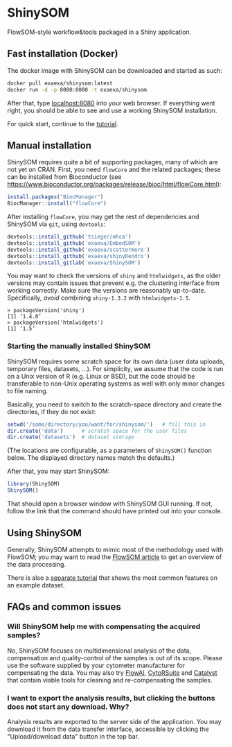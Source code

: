 # ShinySOM

FlowSOM-style workflow&tools packaged in a Shiny application.

## Fast installation (Docker)

The docker image with ShinySOM can be downloaded and started as such:

```sh
docker pull exaexa/shinysom:latest
docker run -d -p 8080:8080 -t exaexa/shinysom
```

After that, type [localhost:8080](http://localhost:8080/) into your web browser. If everything went right, you should be able to see and use a working ShinySOM installation.

For quick start, continue to the [tutorial](TUTORIAL.md).

## Manual installation

ShinySOM requires quite a bit of supporting packages, many of which are not yet on CRAN. First, you need `flowCore` and the related packages; these can be installed from Bioconductor (see https://www.bioconductor.org/packages/release/bioc/html/flowCore.html):

```r
install.packages("BiocManager")
BiocManager::install("flowCore")
```

After installing `flowCore`, you may get the rest of dependencies and ShinySOM via `git`, using `devtools`:

```r
devtools::install_github('tsieger/mhca')
devtools::install_github('exaexa/EmbedSOM')
devtools::install_github('exaexa/scattermore')
devtools::install_github('exaexa/shinyDendro')
devtools::install_gitlab('exaexa/ShinySOM')
```

You may want to check the versions of `shiny` and `htmlwidgets`, as the older versions may contain issues that prevent e.g. the clustering interface from working correctly. Make sure the versions are reasonably up-to-date. Specifically, _avoid_ combining `shiny-1.3.2` with `htmlwidgets-1.5`.

```
> packageVersion('shiny')
[1] ‘1.4.0’
> packageVersion('htmlwidgets')
[1] ‘1.5’
```

### Starting the manually installed ShinySOM

ShinySOM requires some scratch space for its own data (user data uploads,
temporary files, datasets, ...). For simplicity, we assume that the code is run
on a Unix version of R (e.g. Linux or BSD), but the code should be transferable
to non-Unix operating systems as well with only minor changes to file naming.

Basically, you need to switch to the scratch-space directory and create the
directories, if they do not exist:

```r
setwd('/some/directory/you/want/for/shinysom/')   # fill this in
dir.create('data')      # scratch space for the user files
dir.create('datasets')  # dataset storage
```

(The locations are configurable, as a parameters of `ShinySOM()` function below.
The displayed directory names match the defaults.)

After that, you may start ShinySOM:

```r
library(ShinySOM)
ShinySOM()
```

That should open a browser window with ShinySOM GUI running. If not, follow the link that the command should have printed out into your console.

## Using ShinySOM

Generally, ShinySOM attempts to mimic most of the methodology used with FlowSOM; you may want to read the [FlowSOM article](https://onlinelibrary.wiley.com/doi/full/10.1002/cyto.a.22625) to get an overview of the data processing.

There is also a [separate tutorial](TUTORIAL.md) that shows the most common features on an example dataset.

## FAQs and common issues

### Will ShinySOM help me with compensating the acquired samples?

No, ShinySOM focuses on multidimensional analysis of the data, compensation and quality-control of the samples is out of its scope. Please use the software supplied by your cytometer manufacturer for compensating the data. You may also try [FlowAI](https://bioconductor.org/packages/release/bioc/html/flowAI.html), [CytoRSuite](https://github.com/DillonHammill/CytoRSuite) and [Catalyst](https://github.com/HelenaLC/CATALYST) that contain viable tools for cleaning and re-compensating the samples.

### I want to export the analysis results, but clicking the buttons does not start any download. Why?

Analysis results are exported to the server side of the application. You may download it from the data transfer interface, accessible by clicking the "Upload/download data" button in the top bar.
